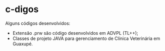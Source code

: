 # c-digos
Alguns códigos desenvolvidos:
- Extensão .prw são código desenvolvidos em ADVPL (TL++);
- Classes de projeto JAVA para gerenciamento de Clínica Veterinária em Guaxupé.
